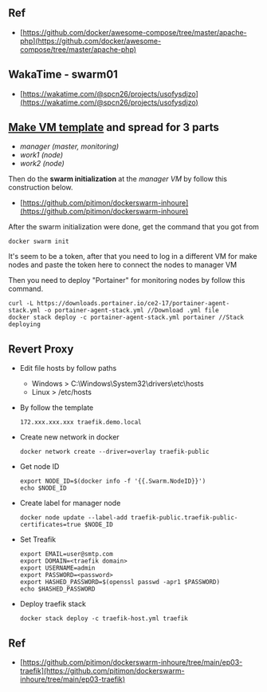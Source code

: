 ## Ref
- [https://github.com/docker/awesome-compose/tree/master/apache-php](https://github.com/docker/awesome-compose/tree/master/apache-php)

## WakaTime - swarm01
- [https://wakatime.com/@spcn26/projects/usofysdjzo](https://wakatime.com/@spcn26/projects/usofysdjzo)

## [**Make VM template**](https://github.com/pitimon/docker-spcn-02) and spread for 3 parts
- *manager (master, monitoring)*
- *work1 (node)*
- *work2 (node)*

Then do the **swarm initialization** at the *manager VM* by follow this construction below.
- [https://github.com/pitimon/dockerswarm-inhoure](https://github.com/pitimon/dockerswarm-inhoure)

After the swarm initialization were done, get the command that you got from
```
docker swarm init
```
It's seem to be a token, after that you need to log in a different VM for make nodes and paste the token here to connect the nodes to manager VM

Then you need to deploy "Portainer" for monitoring nodes by follow this command.
```
curl -L https://downloads.portainer.io/ce2-17/portainer-agent-stack.yml -o portainer-agent-stack.yml //Download .yml file
docker stack deploy -c portainer-agent-stack.yml portainer //Stack deploying
```
## Revert Proxy
- Edit file hosts by follow paths
    - Windows > C:\Windows\System32\drivers\etc\hosts
    - Linux > /etc/hosts
- By follow the template
    ```
    172.xxx.xxx.xxx traefik.demo.local
    ```

- Create new network in docker
     ```
     docker network create --driver=overlay traefik-public
     ```

- Get node ID
     ```
     export NODE_ID=$(docker info -f '{{.Swarm.NodeID}}') 
     echo $NODE_ID
     ```

- Create label for manager node
     ```
     docker node update --label-add traefik-public.traefik-public-certificates=true $NODE_ID
     ```

- Set Treafik
     ```
     export EMAIL=user@smtp.com
     export DOMAIN=<traefik domain>
     export USERNAME=admin
     export PASSWORD=<password>
     export HASHED_PASSWORD=$(openssl passwd -apr1 $PASSWORD)
     echo $HASHED_PASSWORD
     ```

- Deploy traefik stack
     ```
     docker stack deploy -c traefik-host.yml traefik
     ```
## Ref
   - [https://github.com/pitimon/dockerswarm-inhoure/tree/main/ep03-traefik](https://github.com/pitimon/dockerswarm-inhoure/tree/main/ep03-traefik)